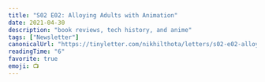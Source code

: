 ```yaml
---
title: "S02 E02: Alloying Adults with Animation"
date: 2021-04-30
description: "book reviews, tech history, and anime"
tags: ["Newsletter"]
canonicalUrl: "https://tinyletter.com/nikhilthota/letters/s02-e02-alloying-adults-with-animation"
readingTime: "6"
favorite: true
emoji: 📺 
---
```


